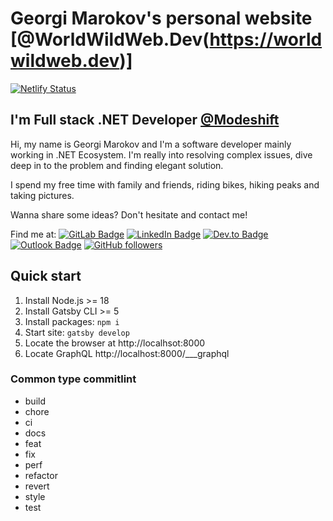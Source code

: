 # Georgi Marokov's personal website [@WorldWildWeb.Dev(https://worldwildweb.dev)]

[![Netlify Status](https://api.netlify.com/api/v1/badges/f5f41871-632a-4cae-9eaa-f0e1275e1fdf/deploy-status)](https://app.netlify.com/sites/zesty-concha-3ffd9a/deploys)

## I'm Full stack .NET Developer [@Modeshift](https://modeshift.com)

Hi, my name is Georgi Marokov and I'm a software developer mainly working in .NET Ecosystem. I'm really into resolving complex issues, dive deep in to the
problem and finding elegant solution.

I spend my free time with family and friends, riding bikes, hiking peaks and taking pictures.

Wanna share some ideas? Don't hesitate and contact me!

Find me at:
[![GitLab Badge](https://img.shields.io/badge/GitLab-Profile-orange?logo=gitlab&style=flat)](https://gitlab.com/gmarokov)
[![LinkedIn Badge](https://img.shields.io/badge/LinkedIn-Profile-informational?style=flat&logo=linkedin&logoColor=white&color=0D76A8)](https://linkedin.com/in/georgi-marokov)
[![Dev.to Badge](https://img.shields.io/badge/Dev.to-Profile-blue?logo=dev.to&style=flat)](https://dev.to/gmarokov)
[![Outlook Badge](https://img.shields.io/badge/-georgi.marokov-c14438?style=flat&logo=microsoft-outlook&logoColor=white&link=mailto:georgi.marokov@gmail.com)](mailto:georgi.marokov@gmail.com)
[![GitHub followers](https://img.shields.io/github/followers/gmarokov?label=Follow&style=social)](https://github.com/gmarokov/?tab=follow) 

## Quick start

1. Install Node.js >= 18
2. Install Gatsby CLI >= 5
3. Install packages: `npm i`
4. Start site: `gatsby develop`
5. Locate the browser at http://localhsot:8000
6. Locate GraphQL http://localhost:8000/___graphql

### Common type commitlint

- build
- chore
- ci
- docs
- feat
- fix
- perf
- refactor
- revert
- style
- test
